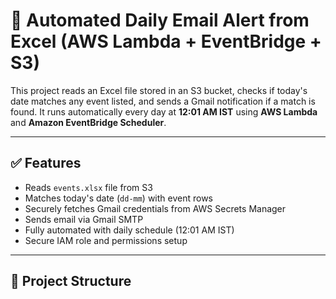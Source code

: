 # 🎯 Automated Daily Email Alert from Excel (AWS Lambda + EventBridge + S3)

This project reads an Excel file stored in an S3 bucket, checks if today's date matches any event listed, and sends a Gmail notification if a match is found. It runs automatically every day at **12:01 AM IST** using **AWS Lambda** and **Amazon EventBridge Scheduler**.

---

## ✅ Features

- Reads `events.xlsx` file from S3
- Matches today's date (`dd-mm`) with event rows
- Securely fetches Gmail credentials from AWS Secrets Manager
- Sends email via Gmail SMTP
- Fully automated with daily schedule (12:01 AM IST)
- Secure IAM role and permissions setup

---

## 📁 Project Structure

